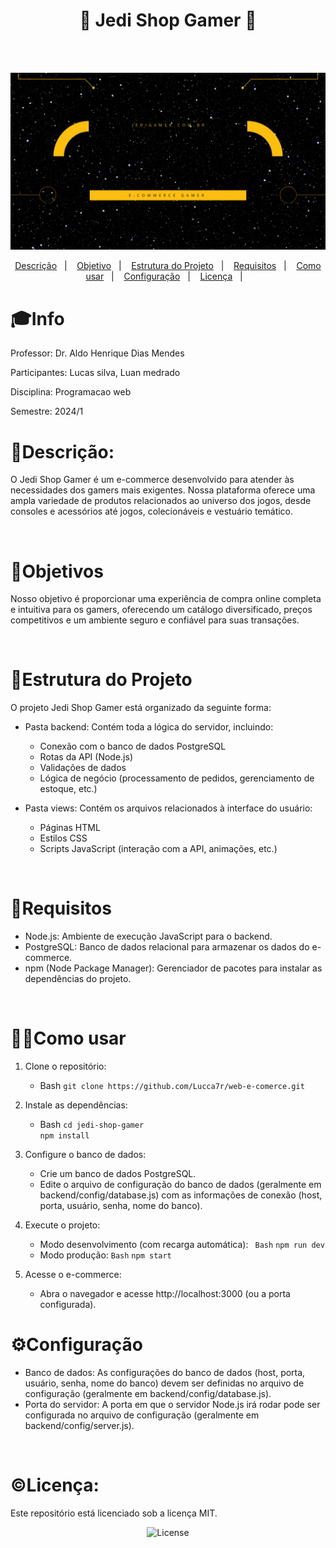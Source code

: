 <h1 align="center">📝 Jedi Shop Gamer 📝</h1>
<br>
<br>


<img src="./view/assets/Capa-jedi-shop.gif" alt="capa do projeto" width="1010"><br>
<p align="center">
  <a href="#-descrição">Descrição</a>&nbsp;&nbsp;&nbsp;|&nbsp;&nbsp;&nbsp;
  <a href="#-objetivo">Objetivo</a>&nbsp;&nbsp;&nbsp;|&nbsp;&nbsp;&nbsp;
  <a href="#-Estrutura do Projeto">Estrutura do Projeto</a>&nbsp;&nbsp;&nbsp;|&nbsp;&nbsp;&nbsp;
  <a href="#-Requisitos">Requisitos</a>&nbsp;&nbsp;&nbsp;|&nbsp;&nbsp;&nbsp;
  <a href="#-Como usar">Como usar</a>&nbsp;&nbsp;&nbsp;|&nbsp;&nbsp;&nbsp;
  <a href="#-Configuração">Configuração</a>&nbsp;&nbsp;&nbsp;|&nbsp;&nbsp;&nbsp;
  <a href="#licença">Licença</a>&nbsp;&nbsp;&nbsp;|&nbsp;&nbsp;&nbsp;
</p>

# 🎓Info
<p align="center">

Professor: Dr. Aldo Henrique Dias Mendes

Participantes: Lucas silva, Luan medrado

Disciplina: Programacao web

Semestre: 2024/1
</p>

# 📝Descrição:

O Jedi Shop Gamer é um e-commerce desenvolvido para atender às necessidades dos gamers mais exigentes. Nossa plataforma oferece uma ampla variedade de produtos relacionados ao universo dos jogos, desde consoles e acessórios até jogos, colecionáveis e vestuário temático.

<br>


# 🎯Objetivos

Nosso objetivo é proporcionar uma experiência de compra online completa e intuitiva para os gamers, oferecendo um catálogo diversificado, preços competitivos e um ambiente seguro e confiável para suas transações.

<br>


# 🔧Estrutura do Projeto

O projeto Jedi Shop Gamer está organizado da seguinte forma:

- Pasta backend: Contém toda a lógica do servidor, incluindo:
    - Conexão com o banco de dados PostgreSQL
    - Rotas da API (Node.js)
    - Validações de dados
    - Lógica de negócio (processamento de pedidos, gerenciamento de estoque, etc.)
      <br>
      
- Pasta views: Contém os arquivos relacionados à interface do usuário: <br>
    - Páginas HTML
    - Estilos CSS
    - Scripts JavaScript (interação com a API, animações, etc.)
<br>

# 🚩Requisitos

- Node.js: Ambiente de execução JavaScript para o backend.
- PostgreSQL: Banco de dados relacional para armazenar os dados do e-commerce.
- npm (Node Package Manager): Gerenciador de pacotes para instalar as dependências do projeto.

<br>


# 👩‍🔧Como usar

1. Clone o repositório:

    - Bash
        ```git clone https://github.com/Lucca7r/web-e-comerce.git```

2. Instale as dependências:

    - Bash
        ```cd jedi-shop-gamer```<br>
        ```npm install```

3. Configure o banco de dados:

    - Crie um banco de dados PostgreSQL.
    - Edite o arquivo de configuração do banco de dados (geralmente em backend/config/database.js) com as informações de conexão (host, porta, usuário, senha, nome do banco).

4. Execute o projeto:

    - Modo desenvolvimento (com recarga automática):
       ``` Bash```
        ```npm run dev```
    - Modo produção:
        ```Bash```
        ```npm start```

5. Acesse o e-commerce:

    - Abra o navegador e acesse http://localhost:3000 (ou a porta configurada).


# ⚙️Configuração
   - Banco de dados: As configurações do banco de dados (host, porta, usuário, senha, nome do banco) devem ser definidas no arquivo de configuração (geralmente em backend/config/database.js).<br>
   - Porta do servidor: A porta em que o servidor Node.js irá rodar pode ser configurada no arquivo de configuração (geralmente em backend/config/server.js).
<br>


# ©Licença:

Este repositório está licenciado sob a licença MIT.
<p align="center">
  <img alt="License" src="https://img.shields.io/static/v1?label=license&message=MIT&color=49AA26&labelColor=000000">
</p>
